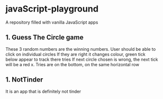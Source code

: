 # javaScript-playground
A repository filled with vanilla JavaScript apps

## 1. Guess The Circle game
These 3 random numbers are the winning numbers.
User should be able to click on individual circles
If they are right it changes colour, green tick below appear to track there tries 
If next circle chosen is wrong, the next tick will be a red x. Tries are on the bottom, on the same horizontal row

## 1. NotTinder
It is an app that is definitely not tinder